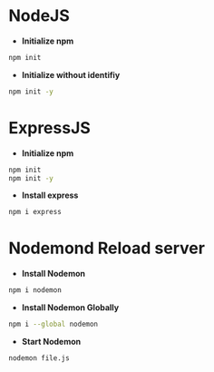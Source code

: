 

<!-- # 

- ****
```sh

``` -->

# NodeJS

- **Initialize npm**
```sh
npm init
```
- **Initialize without identifiy**
```sh
npm init -y
```
# ExpressJS

- **Initialize npm**
```sh
npm init
npm init -y
```
- **Install express**
```sh
npm i express
```
# Nodemond Reload server

- **Install Nodemon**
```sh
npm i nodemon
```
- **Install Nodemon Globally**
```sh
npm i --global nodemon
```
- **Start Nodemon**
```sh
nodemon file.js
```

